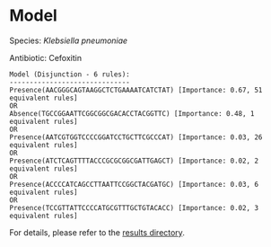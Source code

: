 
# Model

Species: *Klebsiella pneumoniae*

Antibiotic: Cefoxitin

```
Model (Disjunction - 6 rules):
------------------------------
Presence(AACGGGCAGTAAGGCTCTGAAAATCATCTAT) [Importance: 0.67, 51 equivalent rules]
OR
Absence(TGCCGGAATTCGGCGGCGACACCTACGGTTC) [Importance: 0.48, 1 equivalent rules]
OR
Presence(AATCGTGGTCCCCGGATCCTGCTTCGCCCAT) [Importance: 0.03, 26 equivalent rules]
OR
Presence(ATCTCAGTTTTACCCGCGCGGCGATTGAGCT) [Importance: 0.02, 2 equivalent rules]
OR
Presence(ACCCCATCAGCCTTAATTCCGGCTACGATGC) [Importance: 0.03, 6 equivalent rules]
OR
Presence(TCCGTTATTCCCCATGCGTTTGCTGTACACC) [Importance: 0.02, 3 equivalent rules]

```

For details, please refer to the [results directory](../../../../../results/scm_b/klebsiella%20pneumoniae/cefoxitin/repeat_6/).

